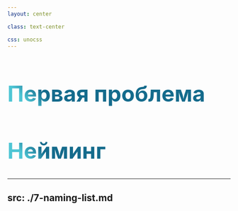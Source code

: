 ```yaml
---
layout: center

class: text-center

css: unocss
---
```


<style>
.first-problem {
  background-color: #2B90B6;
  background-image: linear-gradient(45deg, #4EC5D4 10%, #146b8c 20%);
  background-size: 100%;
  font-size: 3.1rem !important;
  -webkit-background-clip: text;
  -moz-background-clip: text;
  -webkit-text-fill-color: transparent;
  -moz-text-fill-color: transparent;
}
</style>

<h1 class="first-problem">Первая проблема</h1>

<h1 v-click class="first-problem">Нейминг</h1>

---
src: ./7-naming-list.md
---
